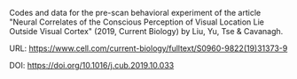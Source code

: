 Codes and data for the pre-scan behavioral experiment of the article "Neural Correlates of the Conscious Perception of Visual Location Lie Outside Visual Cortex" (2019, Current Biology) by Liu, Yu, Tse &amp; Cavanagh.

URL: https://www.cell.com/current-biology/fulltext/S0960-9822(19)31373-9

DOI: https://doi.org/10.1016/j.cub.2019.10.033
